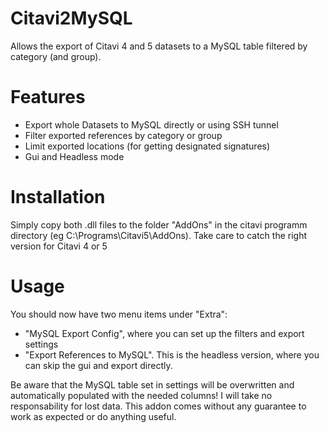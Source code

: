 # Citavi2MySQL
Allows the export of Citavi 4 and 5 datasets to a MySQL table filtered by category (and group).

# Features
* Export whole Datasets to MySQL directly or using SSH tunnel
* Filter exported references by category or group
* Limit exported locations (for getting designated signatures)
* Gui and Headless mode

# Installation
Simply copy both .dll files to the folder "AddOns" in the citavi programm directory (eg C:\Programs\Citavi5\AddOns). Take care to catch the right version for Citavi 4 or 5

# Usage
You should now have two menu items under "Extra": 
* "MySQL Export Config", where you can set up the filters and export settings
* "Export References to MySQL". This is the headless version, where you can skip the gui and export directly.

Be aware that the MySQL table set in settings will be overwritten and automatically populated with the needed columns! I will take no responsability for lost data. This addon comes without any guarantee to work as expected or do anything useful.
